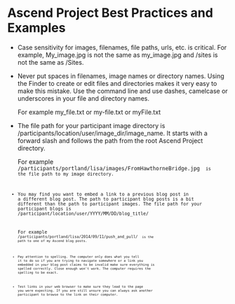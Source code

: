 # Ascend Project Best Practices and Examples

*   Case sensitivity for images, filenames, file paths, urls, etc. is critical. For example, My_image.jpg is not the same as my_image.jpg and /sites is not the same as /Sites.

*   Never put spaces in filenames, image names or directory names. Using the Finder to create or edit files and directories makes it very easy to make this mistake. Use the command line and use dashes, camelcase or underscores in your file and directory names.

    For example my_file.txt or my-file.txt or myFile.txt

*   The file path for your participant image directory is /participants/location/user/image_dir/image_name. It starts with a forward slash and follows the path from the root Ascend Project directory.

    For example <code> /participants/portland/lisa/images/FromHawthorneBridge.jpg <code/> is the file path to my image directory.

*   You may find you want to embed a link to a previous blog post in a different blog post. The path to participant blog posts is a bit different than the path to participant images. The file path for your participant blogs is /participant/location/user/YYYY/MM/DD/blog_title/

    For example <code> /participants/portland/lisa/2014/09/11/push_and_pull/ <code/> is the path to one of my Ascend blog posts.

*   Pay attention to spelling. The computer only does what you tell it to do so if you are trying to navigate somewhere or a link you embedded in your blog post claims to be invalid make sure everything is spelled correctly. Close enough won't work. The computer requires the spelling to be exact.

*   Test links in your web browser to make sure they lead to the page you were expecting. If you are still unsure you can always ask another participant to browse to the link on their computer.
